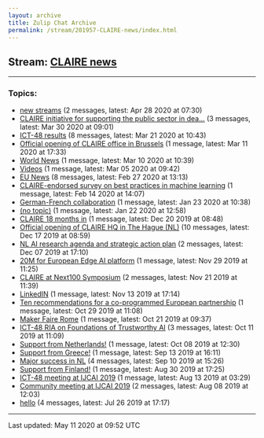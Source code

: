 ```yaml
---
layout: archive
title: Zulip Chat Archive
permalink: /stream/201957-CLAIRE-news/index.html
---
```


## Stream: [CLAIRE news](https://claire4ai.github.io/archive/stream/201957-CLAIRE-news/index.html)
---

### Topics:

* [new streams](topic/new.20streams.html) (2 messages, latest: Apr 28 2020 at 07:30)
* [CLAIRE initiative for supporting the public sector in dea...](topic/CLAIRE.20initiative.20for.20supporting.20the.20public.20sector.20in.20dea.2E.2E.2E.html) (3 messages, latest: Mar 30 2020 at 09:01)
* [ICT-48 results](topic/ICT-48.20results.html) (8 messages, latest: Mar 21 2020 at 10:43)
* [Official opening of CLAIRE office in Brussels](topic/Official.20opening.20of.20CLAIRE.20office.20in.20Brussels.html) (1 message, latest: Mar 11 2020 at 17:33)
* [World News](topic/World.20News.html) (1 message, latest: Mar 10 2020 at 10:39)
* [Videos](topic/Videos.html) (1 message, latest: Mar 05 2020 at 09:42)
* [EU News](topic/EU.20News.html) (8 messages, latest: Feb 27 2020 at 13:13)
* [CLAIRE-endorsed survey on best practices in machine learning](topic/CLAIRE-endorsed.20survey.20on.20best.20practices.20in.20machine.20learning.html) (1 message, latest: Feb 14 2020 at 14:07)
* [German-French collaboration](topic/German-French.20collaboration.html) (1 message, latest: Jan 23 2020 at 10:38)
* [(no topic)](topic/(no.20topic).html) (1 message, latest: Jan 22 2020 at 12:58)
* [CLAIRE 18 months in](topic/CLAIRE.2018.20months.20in.html) (1 message, latest: Dec 20 2019 at 08:48)
* [Official opening of CLAIRE HQ in The Hague (NL)](topic/Official.20opening.20of.20CLAIRE.20HQ.20in.20The.20Hague.20(NL).html) (10 messages, latest: Dec 17 2019 at 08:59)
* [NL AI research agenda and strategic action plan](topic/NL.20AI.20research.20agenda.20and.20strategic.20action.20plan.html) (2 messages, latest: Dec 07 2019 at 17:10)
* [20M for European Edge AI platform](topic/20M.20for.20European.20Edge.20AI.20platform.html) (1 message, latest: Nov 29 2019 at 11:25)
* [CLAIRE at Next100 Symposium](topic/CLAIRE.20at.20Next100.20Symposium.html) (2 messages, latest: Nov 21 2019 at 11:39)
* [LinkedIN](topic/LinkedIN.html) (1 message, latest: Nov 13 2019 at 17:14)
* [Ten recommendations for a co-programmed European partnership](topic/Ten.20recommendations.20for.20a.20co-programmed.20European.20partnership.html) (1 message, latest: Oct 29 2019 at 11:08)
* [Maker Faire Rome](topic/Maker.20Faire.20Rome.html) (1 message, latest: Oct 21 2019 at 09:37)
* [ICT-48 RIA on Foundations of Trustworthy AI](topic/ICT-48.20RIA.20on.20Foundations.20of.20Trustworthy.20AI.html) (3 messages, latest: Oct 11 2019 at 11:09)
* [Support from Netherlands!](topic/Support.20from.20Netherlands!.html) (1 message, latest: Oct 08 2019 at 12:30)
* [Support from Greece!](topic/Support.20from.20Greece!.html) (1 message, latest: Sep 13 2019 at 16:11)
* [Major success in NL](topic/Major.20success.20in.20NL.html) (4 messages, latest: Sep 10 2019 at 15:26)
* [Support from Finland!](topic/Support.20from.20Finland!.html) (1 message, latest: Aug 30 2019 at 17:25)
* [ICT-48 meeting at IJCAI 2019](topic/ICT-48.20meeting.20at.20IJCAI.202019.html) (1 message, latest: Aug 13 2019 at 03:29)
* [Community meeting at IJCAI 2019](topic/Community.20meeting.20at.20IJCAI.202019.html) (2 messages, latest: Aug 08 2019 at 12:03)
* [hello](topic/hello.html) (4 messages, latest: Jul 26 2019 at 17:17)

<hr><p>Last updated: May 11 2020 at 09:52 UTC</p>